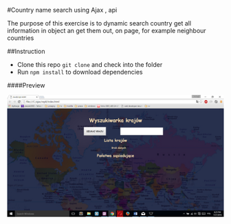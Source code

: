 #Country name search using Ajax , api

The purpose of this exercise is to dynamic  search country get all information in object an get them out, on page, for example
neighbour countries

##Instruction

- Clone this repo ```git clone``` and check into the folder 
- Run ```npm install``` to download dependencies 




####Preview

![sass-js-coding-test screenshot](https://github.com/andrzejbajuk79/CountryNameSearch--ajax/blob/master/img/Screenshot%20(8).png?raw=true)


